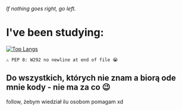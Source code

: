 *If nothing goes right, go left.*

# I've been studying:
[![Top Langs](https://github-readme-stats.vercel.app/api/top-langs/?username=nexter0)](https://github.com/anuraghazra/github-readme-stats)

```
⚠️ PEP 8: W292 no newline at end of file 😭
```

## Do wszystkich, których nie znam a biorą ode mnie kody - nie ma za co 😉
follow, żebym wiedział ilu osobom pomagam xd
